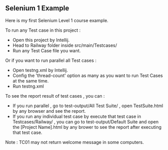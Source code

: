 
## Selenium 1 Example

Here is my first Selenium Level 1 course example.

To run any Test case in this project :
- Open this project by Intellij.
- Head to Railway folder inside src/main/Testcases/
- Run any Test Case file you want.

Or if you want to run parallel all Test cases :
- Open testng.xml by Intellij.
- Config the 'thread-count' option as many as you want to run Test Cases at the same time.
- Run testng.xml

To see the report result of test cases , you can :
- If you run parallel , go to test-output/All Test Suite/ , open TestSuite.html by any browser and see the report.
- If you run any individual test case by execute that test case in Testcases/Railway/ , you can go to test-output/Default Suite and open the [Project Name].html by any brower to see the report after executing that test case. 

Note : TC01 may not return welcome message in some computers.
